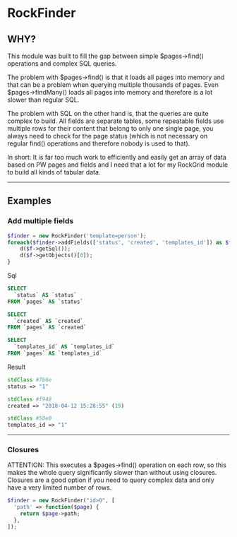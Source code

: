 # RockFinder

## WHY?

This module was built to fill the gap between simple $pages->find() operations and complex SQL queries.

The problem with $pages->find() is that it loads all pages into memory and that can be a problem when querying multiple thousands of pages. Even $pages->findMany() loads all pages into memory and therefore is a lot slower than regular SQL.

The problem with SQL on the other hand is, that the queries are quite complex to build. All fields are separate tables, some repeatable fields use multiple rows for their content that belong to only one single page, you always need to check for the page status (which is not necessary on regular find() operations and therefore nobody is used to that).

In short: It is far too much work to efficiently and easily get an array of data based on PW pages and fields and I need that a lot for my RockGrid module to build all kinds of tabular data.

---

## Examples

### Add multiple fields
```php
$finder = new RockFinder('template=person');
foreach($finder->addFields(['status', 'created', 'templates_id']) as $f) {
    d($f->getSql());
    d($f->getObjects()[0]);
}
```
Sql
```sql
SELECT
  `status` AS `status`
FROM `pages` AS `status`

SELECT
  `created` AS `created`
FROM `pages` AS `created`

SELECT
  `templates_id` AS `templates_id`
FROM `pages` AS `templates_id`
```
Result
```php
stdClass #7b6e
status => "1"

stdClass #f948
created => "2018-04-12 15:28:55" (19)

stdClass #50e0
templates_id => "1"
```

---

### Closures

ATTENTION: This executes a $pages->find() operation on each row, so this makes the whole query significantly slower than without using closures. Closures are a good option if you need to query complex data and only have a very limited number of rows.

```php
$finder = new RockFinder("id>0", [
  'path' => function($page) {
    return $page->path;
  },
]);
```